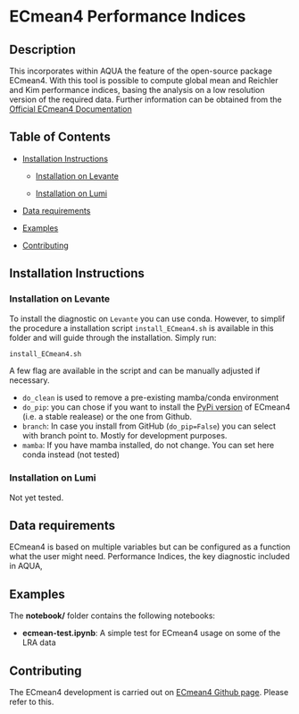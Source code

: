 # ECmean4 Performance Indices

## Description

This incorporates within AQUA the feature of the open-source package ECmean4. 
With this tool is possible to compute global mean and Reichler and Kim performance indices, basing the analysis on a low resolution version of the required data. Further information can be obtained from the [Official ECmean4 Documentation](https://ecmean4.readthedocs.io/en/latest/)

## Table of Contents

* [Installation Instructions](#installation-instructions)

  - [Installation on Levante](#installation-on-levante)

  - [Installation on Lumi](#installation-on-lumi)

* [Data requirements](#data-requirements)

* [Examples](#examples)

* [Contributing](#contributing)

## Installation Instructions

### Installation on Levante

To install the diagnostic on `Levante` you can use conda. However, to simplif the procedure a installation script `install_ECmean4.sh` is available in this folder and will guide through the installation. Simply run:

```bash
install_ECmean4.sh
```

A few flag are available in the script and can be manually adjusted if necessary. 
- `do_clean` is used to remove a pre-existing mamba/conda environment
- `do_pip`: you can chose if you want to install the [PyPi version](https://pypi.org/project/ECmean4/) of ECmean4 (i.e. a stable realease) or the one from Github. 
- `branch`: In case you install from GitHub (`do_pip=False`) you can select with branch point to. Mostly for development purposes. 
- `mamba`: If you have mamba installed, do not change. You can set here conda instead (not tested)


### Installation on Lumi 

Not yet tested.

## Data requirements  

ECmean4 is based on multiple variables but can be configured as a function what the user might need. Performance Indices, the key diagnostic included in AQUA, 

## Examples

The **notebook/** folder contains the following notebooks:

- **ecmean-test.ipynb**: 
  A simple test for ECmean4 usage on some of the LRA data


## Contributing

The ECmean4 development is carried out on [ECmean4 Github page](https://github.com/oloapinivad/ECmean4). Please refer to this. 

